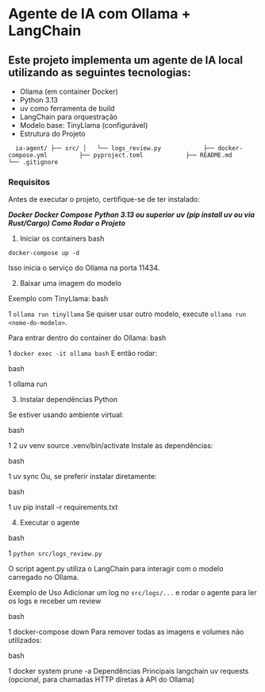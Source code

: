 # Agente de IA com Ollama + LangChain

## Este projeto implementa um agente de IA local utilizando as seguintes tecnologias:

- Ollama (em container Docker)
- Python 3.13
- uv como ferramenta de build
- LangChain para orquestração
- Modelo base: TinyLlama (configurável)
- Estrutura do Projeto


`   ia-agent/
    ├── src/
    │   └── logs_review.py           
    ├── docker-compose.yml        
    ├── pyproject.toml           
    ├── README.md                 
    └── .gitignore `
            
### Requisitos
Antes de executar o projeto, certifique-se de ter instalado:

***Docker***
***Docker Compose***
***Python 3.13 ou superior***
***uv (pip install uv ou via Rust/Cargo)***
***Como Rodar o Projeto***



1. Iniciar os containers
bash



`docker-compose up -d`

Isso inicia o serviço do Ollama na porta 11434.

2. Baixar uma imagem do modelo

Exemplo com TinyLlama:
bash


1
`ollama run tinyllama`
Se quiser usar outro modelo, execute `ollama run <nome-do-modelo>`.

Para entrar dentro do container do Ollama:
bash


1
`docker exec -it ollama bash`
E então rodar:

bash


1
ollama run <nome-do-modelo>

3. Instalar dependências Python

Se estiver usando ambiente virtual:

bash


1
2
uv venv
source .venv/bin/activate
Instale as dependências:

bash


1
uv sync
Ou, se preferir instalar diretamente:

bash


1
uv pip install -r requirements.txt

4. Executar o agente

bash


1
`python src/logs_review.py`

O script agent.py utiliza o LangChain para interagir com o modelo carregado no Ollama.

Exemplo de Uso
Adicionar um log no `src/logs/...` e rodar o agente para ler os logs e receber um review

bash


1
docker-compose down
Para remover todas as imagens e volumes não utilizados:

bash


1
docker system prune -a
Dependências Principais
langchain
uv
requests (opcional, para chamadas HTTP diretas à API do Ollama)
